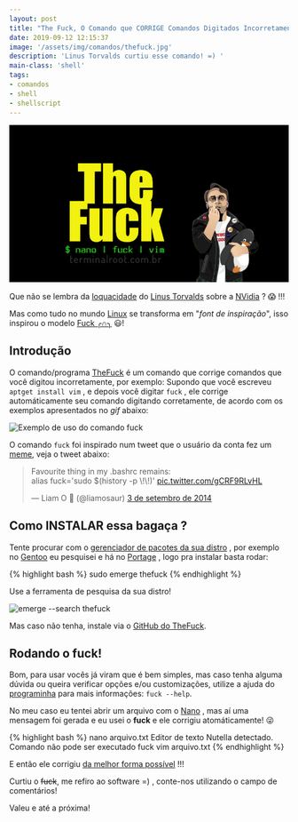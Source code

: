 ```yaml
---
layout: post
title: "The Fuck, O Comando que CORRIGE Comandos Digitados Incorretamente"
date: 2019-09-12 12:15:37
image: '/assets/img/comandos/thefuck.jpg'
description: 'Linus Torvalds curtiu esse comando! =) '
main-class: 'shell'
tags:
- comandos
- shell
- shellscript
---
```


![The Fuck, O Comando que CORRIGE Automáticamente Comandos Digitados Incorretamente](/assets/img/comandos/thefuck.jpg "Comando Shell The Fuck")


Que não se lembra da [loquacidade](https://www.dicionarioinformal.com.br/papagaiada/) do [Linus Torvalds](https://www.youtube.com/watch?v=yR-oM4xN1D0) sobre a [NVidia](https://youtu.be/iYWzMvlj2RQ?t=29) ? 😱 !!!

Mas como tudo no mundo [Linux](http://cse.google.com.br/cse?cx=004473188612396442360:qs2ekmnkweq&q=Linux) se transforma em "*font de inspiração*", isso inspirou o modelo [Fuck ╭∩╮](https://pt.wikipedia.org/wiki/Fuck_(g%C3%ADria)) 😃! 

## Introdução

O comando/programa [TheFuck](https://github.com/nvbn/thefuck) é um comando que corrige comandos que você digitou incorretamente, por exemplo:
Supondo que você escreveu `aptget install vim` , e depois você digitar `fuck` , ele corrige automáticamente seu comando digitando corretamente, de acordo com os exemplos apresentados no *gif* abaixo:

![Exemplo de uso do comando fuck](https://raw.githubusercontent.com/nvbn/thefuck/master/example.gif)

O comando `fuck` foi inspirado num tweet que o usuário da conta fez um [meme](https://www.pngfind.com/pngs/m/27-276154_black-mirror-meme-face-png-download-transparent-png.png), veja o tweet abaixo:

<script async src="https://pagead2.googlesyndication.com/pagead/js/adsbygoogle.js"></script>
<!-- Informat -->
<ins class="adsbygoogle"
     style="display:block"
     data-ad-client="ca-pub-2838251107855362"
     data-ad-slot="2327980059"
     data-ad-format="auto"
     data-full-width-responsive="true"></ins>
<script>
(adsbygoogle = window.adsbygoogle || []).push({});
</script>

<div class="text-center">
  <blockquote class="twitter-tweet" data-lang="pt"><p lang="en" dir="ltr">Favourite thing in my .bashrc remains: <br>alias fuck=&#39;sudo $(history -p \!\!)&#39; <a href="http://t.co/gCRF9RLvHL">pic.twitter.com/gCRF9RLvHL</a></p>&mdash; Liam O 🦆 (@liamosaur) <a href="https://twitter.com/liamosaur/status/506975850596536320?ref_src=twsrc%5Etfw">3 de setembro de 2014</a></blockquote>
  <script async src="https://platform.twitter.com/widgets.js" charset="utf-8"></script>
</div>

## Como INSTALAR essa bagaça ?

Tente procurar com o [gerenciador de pacotes da sua distro](http://cse.google.com.br/cse?cx=004473188612396442360:qs2ekmnkweq&q=gerenciador%20de%20pacotes%20da%20sua%20distro) , por exemplo no [Gentoo](https://terminalroot.com.br/2017/05/como-instalar-o-gentoo.html) eu pesquisei e há no [Portage](https://wiki.gentoo.org/wiki/Portage) , logo pra instalar basta rodar:

{% highlight bash %}
sudo emerge thefuck
{% endhighlight  %}

Use a ferramenta de pesquisa da sua distro!

![emerge --search thefuck](emerge-search-thefuck.png)

Mas caso não tenha, instale via o [GitHub do TheFuck](https://github.com/nvbn/thefuck).

## Rodando o fuck!

Bom, para usar vocês já viram que é bem simples, mas caso tenha alguma dúvida ou queira verificar opções e/ou customizações, utilize a ajuda do [programinha]() para mais informações: `fuck --help`.

No meu caso eu tentei abrir um arquivo com o [Nano](https://terminalroot.com.br/2015/10/o-editor-de-texto-nano.html) , mas aí uma mensagem foi gerada e eu usei o **fuck** e ele corrigiu atomáticamente! 😜

{% highlight bash %}
nano arquivo.txt
Editor de texto Nutella detectado. Comando não pode ser executado
fuck
vim arquivo.txt
{% endhighlight  %}

E então ele corrigiu [da melhor forma possível](https://terminalroot.com.br/vim) !!!

Curtiu o ~~fuck~~, me refiro ao software =) , conte-nos utilizando o campo de comentários!

Valeu e até a próxima!

    
